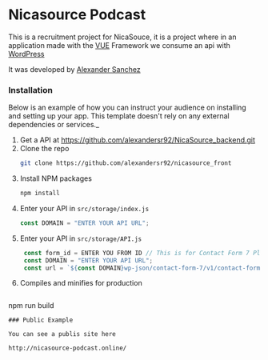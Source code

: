 # Nicasource Podcast

This is a recruitment project for NicaSouce, it is a project where in an application made with the  [VUE](https://vuejs.org/)  Framework we consume an api with [WordPress](https://wordpress.org/)

It was developed by [Alexander Sanchez](https://www.linkedin.com/in/alexandersr92/) 

### Installation

Below is an example of how you can instruct your audience on installing and setting up your app. This template doesn't rely on any external dependencies or services._

1. Get a API at https://github.com/alexandersr92/NicaSource_backend.git
2. Clone the repo
   ```sh
   git clone https://github.com/alexandersr92/nicasource_front
   ```
3. Install NPM packages
   ```sh
   npm install
   ```
4. Enter your API in `src/storage/index.js`
   ```js
   const DOMAIN = "ENTER YOUR API URL";
   ```
5. Enter your API in `src/storage/API.js`
   ```js
    const form_id = ENTER YOU FROM ID // This is for Contact Form 7 Plugin;
    const DOMAIN = "ENTER YOUR API URL";
    const url = `${const DOMAIN}wp-json/contact-form-7/v1/contact-forms/${form_id}/feedback`;
   ```
6. Compiles and minifies for production
   ```sh
  npm run build
   ```
  ### Public Example
  
  You can see a publis site here
  
http://nicasource-podcast.online/